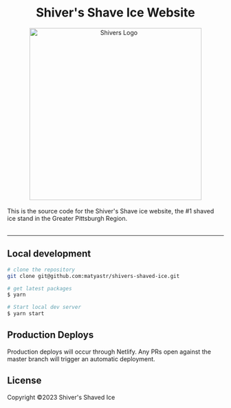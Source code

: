 <h1 align=center>Shiver's Shave Ice Website</h1>
<div align=center>
  <img src="https://shiverspa.com/img/shivers-logo.png" alt="Shivers Logo" width="400" />
</div>

<br>
This is the source code for the Shiver's Shave ice website, the #1 shaved ice stand in the Greater Pittsburgh Region.
<br>
<br>

---

## Local development

```bash
# clone the repository
git clone git@github.com:matyastr/shivers-shaved-ice.git

# get latest packages
$ yarn 

# Start local dev server
$ yarn start
```

## Production Deploys
Production deploys will occur through Netlify. Any PRs open against the master branch will trigger an automatic deployment.

<!-- licence -->
## License

Copyright ©2023 Shiver's Shaved Ice